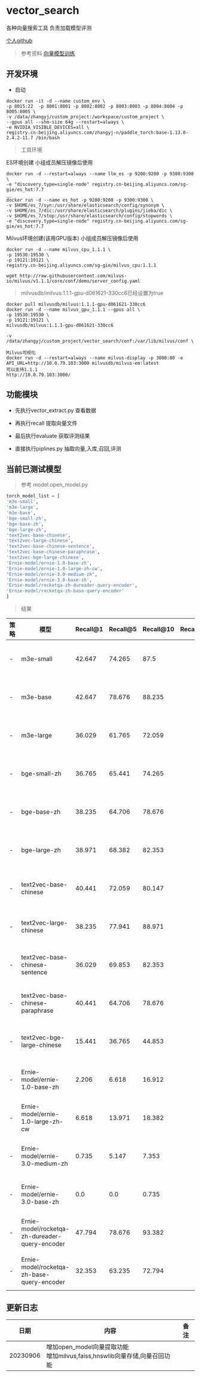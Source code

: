 # vector_search
各种向量搜索工具
负责加载模型评测

[个人github](https://github.com/kg-nlp/vector_search)

> 参考资料 [向量模型训练](https://kg-nlp.github.io/Algorithm-Project-Manual/向量表示/向量搜索工具.html)


## 开发环境

* 启动
```
docker run -it -d --name custom_env \
-p 8015:22  -p 8001:8001 -p 8002:8002 -p 8003:8003 -p 8004:8004 -p 8005:8005 \
-v /data/zhangyj/custom_project:/workspace/custom_project \
--gpus all --shm-size 64g --restart=always \
-e NVIDIA_VISIBLE_DEVICES=all \
registry.cn-beijing.aliyuncs.com/zhangyj-n/paddle_torch:base-1.13.0-2.4.2-11.7 /bin/bash
```

> 工具环境

ES环境创建
小组成员解压镜像后使用
```
docker run -d --restart=always --name llm_es -p 9200:9200 -p 9300:9300 \
-e "discovery.type=single-node" registry.cn-beijing.aliyuncs.com/sg-gie/es_hot:7.7
__
docker run -d --name es_hot -p 9200:9200 -p 9300:9300 \
-v $HOME/es_7/syn:/usr/share/elasticsearch/config/synonym \
-v $HOME/es_7/dic:/usr/share/elasticsearch/plugins/jieba/dic \
-v $HOME/es_7/stop:/usr/share/elasticsearch/config/stopwords \
-e "discovery.type=single-node" registry.cn-beijing.aliyuncs.com/sg-gie/es_hot:7.7
```
Milvus环境创建(该用GPU版本)
小组成员解压镜像后使用
```
docker run -d --name milvus_cpu_1.1.1 \
-p 19530:19530 \
-p 19121:19121 \
registry.cn-beijing.aliyuncs.com/sg-gie/milvus_cpu:1.1.1
```

```
wget http://raw.githubusercontent.com/milvus-io/milvus/v1.1.1/core/conf/demo/server_config.yaml
```
> milvusdb/milvus:1.1.1-gpu-d061621-330cc6已经设置为true
```
docker pull milvusdb/milvus:1.1.1-gpu-d061621-330cc6
docker run -d --name milvus_gpu_1.1.1 --gpus all \
-p 19530:19530 \
-p 19121:19121 \
milvusdb/milvus:1.1.1-gpu-d061621-330cc6

-v /data/zhangyj/custom_project/vector_search/conf:/var/lib/milvus/conf \

```
```
Milvus可视化
docker run -d --restart=always --name milvus-display -p 3000:80 -e API_URL=http://10.0.79.103:3000 milvusdb/milvus-em:latest
可以支持1.1.1
http://10.0.79.103:3000/
```

## 功能模块


* 先执行vector_extract.py 查看数据
* 再执行recall 提取向量文件
* 最后执行evaluate 获取评测结果

* 直接执行piplines.py 抽取向量,入库,召回,评测


## 当前已测试模型

> 参考 model.open_model.py

```python
torch_model_list = [
'm3e-small',
'm3e-large',
'm3e-base',
'bge-small-zh',
'bge-base-zh',
'bge-large-zh',
'text2vec-base-chinese',
'text2vec-large-chinese',
'text2vec-base-chinese-sentence',
'text2vec-base-chinese-paraphrase',
'text2vec-bge-large-chinese',
'Ernie-model/ernie-1.0-base-zh',
'Ernie-model/ernie-1.0-large-zh-cw',
"Ernie-model/ernie-3.0-medium-zh",
'Ernie-model/ernie-3.0-base-zh',
'Ernie-model/rocketqa-zh-dureader-query-encoder',
'Ernie-model/rocketqa-zh-base-query-encoder'
]
```

> 结果

| 策略 | 模型 | Recall@1 | Recall@5 | Recall@10 | Recall@20 | Recall@50 | 备注 |
| --- | --- | --- | --- | --- | --- | ---| --- | 
|-|m3e-small|42.647|74.265|87.5| | |基础模型|
|-|m3e-base|42.647|78.676|88.235| | |基础模型|
|-|m3e-large|36.029|61.765|72.059| | |基础模型|
|-|bge-small-zh|36.765|65.441|74.265| | |基础模型|
|-|bge-base-zh|38.235|64.706|78.676| | |基础模型|
|-|bge-large-zh|38.971|68.382|82.353| | |基础模型|
|-|text2vec-base-chinese|40.441|72.059|80.147| | |基础模型|
|-|text2vec-large-chinese|38.235|77.941|88.971| | |基础模型|
|-|text2vec-base-chinese-sentence|36.029|69.853|82.353| | |基础模型|
|-|text2vec-base-chinese-paraphrase|40.441|64.706|78.676| | |基础模型|
|-|text2vec-bge-large-chinese|15.441|36.765|44.853| | |基础模型|
|-|Ernie-model/ernie-1.0-base-zh|2.206|6.618|16.912| | |基础模型|
|-|Ernie-model/ernie-1.0-large-zh-cw|6.618|13.971|18.382| | |基础模型|
|-|Ernie-model/ernie-3.0-medium-zh|0.735|5.147|7.353| | |基础模型|
|-|Ernie-model/ernie-3.0-base-zh|0.0|0.0|0.735| | |基础模型|
|-|Ernie-model/rocketqa-zh-dureader-query-encoder|47.794|78.676|93.382| | |基础模型|
|-|Ernie-model/rocketqa-zh-base-query-encoder|32.353|63.235|72.794| | |基础模型|

## 更新日志

|日期|内容|备注|
|---|---|---|
|20230906|增加open_model向量提取功能<br>增加milvus,faiss,hnswlib向量存储,向量召回功能||